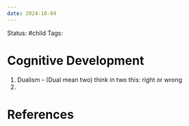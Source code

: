 ```yaml
---
date: 2024-10-04
---
```


Status: #child 
Tags:
# Cognitive Development

1. Dualism - (Dual mean two) think in two this: right or wrong
2. 

# References